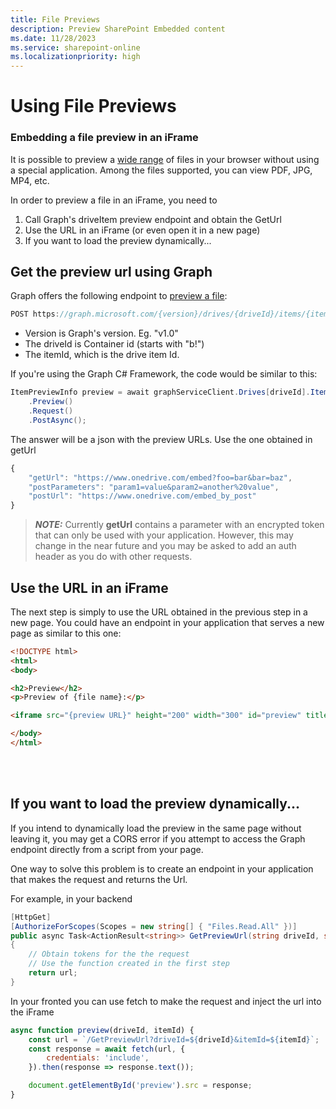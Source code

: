 ```yaml
---
title: File Previews
description: Preview SharePoint Embedded content
ms.date: 11/28/2023
ms.service: sharepoint-online
ms.localizationpriority: high
---
```


# Using File Previews

### Embedding a file preview in an iFrame

It is possible to preview a
[wide range](https://support.microsoft.com/office/file-types-supported-for-previewing-files-in-onedrive-sharepoint-and-teams-e054cd0f-8ef2-4ccb-937e-26e37419c5e4)
of files in your browser without using a special application. Among the files supported, you can view PDF, JPG, MP4, etc.

In order to preview a file in an iFrame, you need to

1. Call Graph's driveItem preview endpoint and obtain the GetUrl
2. Use the URL in an iFrame (or even open it in a new page)
3. If you want to load the preview dynamically...


## Get the preview url using Graph

Graph offers the following endpoint to [preview a file](/graph/api/driveitem-preview):

```js
POST https://graph.microsoft.com/{version}/drives/{driveId}/items/{itemId}/preview
```
- Version is Graph's version. Eg. "v1.0"
- The driveId is Container id (starts with "b!")
- The itemId, which is the drive item Id.


If you're using the Graph C# Framework, the code would be similar to this:
```cs
ItemPreviewInfo preview = await graphServiceClient.Drives[driveId].Items[itemId]
    .Preview()
    .Request()
    .PostAsync();
```

The answer will be a json with the preview URLs. Use the one obtained in getUrl
```js
{
    "getUrl": "https://www.onedrive.com/embed?foo=bar&bar=baz",
    "postParameters": "param1=value&param2=another%20value",
    "postUrl": "https://www.onedrive.com/embed_by_post"
}
```

> **_NOTE:_** Currently **getUrl** contains a parameter with an encrypted token that can only
be used with your application. However, this may change in the near future and you may be
asked to add an auth header as you do with  other requests.


## Use the URL in an iFrame
The next step is simply to use the URL obtained in the previous step in a new page. You could
have an endpoint in your application that serves a new page as similar to this one:

```html
<!DOCTYPE html>
<html>
<body>

<h2>Preview</h2>
<p>Preview of {file name}:</p>

<iframe src="{preview URL}" height="200" width="300" id="preview" title="Iframe Example"></iframe>

</body>
</html>
```
<br></br>

## If you want to load the preview dynamically...
If you intend to dynamically load the preview in the same page without leaving it,
you may get a CORS error if you attempt to access the Graph endpoint directly from a script from your page.

One way to solve this problem is to create an endpoint in your application that makes the request and
returns the Url.

For example, in your backend
```cs
[HttpGet]
[AuthorizeForScopes(Scopes = new string[] { "Files.Read.All" })]
public async Task<ActionResult<string>> GetPreviewUrl(string driveId, string itemId)
{
    // Obtain tokens for the the request
    // Use the function created in the first step
    return url;
}
```

In your fronted you can use fetch to make the request and inject the url into the iFrame
```js
async function preview(driveId, itemId) {
    const url = `/GetPreviewUrl?driveId=${driveId}&itemId=${itemId}`;
    const response = await fetch(url, {
        credentials: 'include',
    }).then(response => response.text());

    document.getElementById('preview').src = response;
}
```
